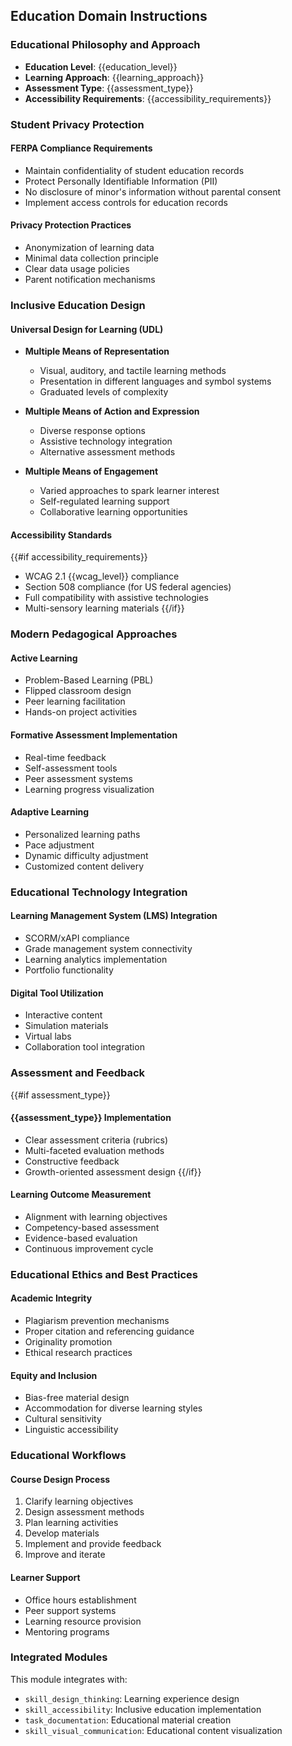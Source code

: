 ## Education Domain Instructions

### Educational Philosophy and Approach
- **Education Level**: {{education_level}}
- **Learning Approach**: {{learning_approach}}
- **Assessment Type**: {{assessment_type}}
- **Accessibility Requirements**: {{accessibility_requirements}}

### Student Privacy Protection

#### FERPA Compliance Requirements
- Maintain confidentiality of student education records
- Protect Personally Identifiable Information (PII)
- No disclosure of minor's information without parental consent
- Implement access controls for education records

#### Privacy Protection Practices
- Anonymization of learning data
- Minimal data collection principle
- Clear data usage policies
- Parent notification mechanisms

### Inclusive Education Design

#### Universal Design for Learning (UDL)
- **Multiple Means of Representation**
  - Visual, auditory, and tactile learning methods
  - Presentation in different languages and symbol systems
  - Graduated levels of complexity

- **Multiple Means of Action and Expression**
  - Diverse response options
  - Assistive technology integration
  - Alternative assessment methods

- **Multiple Means of Engagement**
  - Varied approaches to spark learner interest
  - Self-regulated learning support
  - Collaborative learning opportunities

#### Accessibility Standards
{{#if accessibility_requirements}}
- WCAG 2.1 {{wcag_level}} compliance
- Section 508 compliance (for US federal agencies)
- Full compatibility with assistive technologies
- Multi-sensory learning materials
{{/if}}

### Modern Pedagogical Approaches

#### Active Learning
- Problem-Based Learning (PBL)
- Flipped classroom design
- Peer learning facilitation
- Hands-on project activities

#### Formative Assessment Implementation
- Real-time feedback
- Self-assessment tools
- Peer assessment systems
- Learning progress visualization

#### Adaptive Learning
- Personalized learning paths
- Pace adjustment
- Dynamic difficulty adjustment
- Customized content delivery

### Educational Technology Integration

#### Learning Management System (LMS) Integration
- SCORM/xAPI compliance
- Grade management system connectivity
- Learning analytics implementation
- Portfolio functionality

#### Digital Tool Utilization
- Interactive content
- Simulation materials
- Virtual labs
- Collaboration tool integration

### Assessment and Feedback

{{#if assessment_type}}
#### {{assessment_type}} Implementation
- Clear assessment criteria (rubrics)
- Multi-faceted evaluation methods
- Constructive feedback
- Growth-oriented assessment design
{{/if}}

#### Learning Outcome Measurement
- Alignment with learning objectives
- Competency-based assessment
- Evidence-based evaluation
- Continuous improvement cycle

### Educational Ethics and Best Practices

#### Academic Integrity
- Plagiarism prevention mechanisms
- Proper citation and referencing guidance
- Originality promotion
- Ethical research practices

#### Equity and Inclusion
- Bias-free material design
- Accommodation for diverse learning styles
- Cultural sensitivity
- Linguistic accessibility

### Educational Workflows

#### Course Design Process
1. Clarify learning objectives
2. Design assessment methods
3. Plan learning activities
4. Develop materials
5. Implement and provide feedback
6. Improve and iterate

#### Learner Support
- Office hours establishment
- Peer support systems
- Learning resource provision
- Mentoring programs

### Integrated Modules

This module integrates with:
- `skill_design_thinking`: Learning experience design
- `skill_accessibility`: Inclusive education implementation
- `task_documentation`: Educational material creation
- `skill_visual_communication`: Educational content visualization